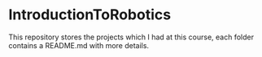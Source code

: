 # IntroductionToRobotics
This repository stores the projects which I had at this course, each folder contains a README.md with more details.
